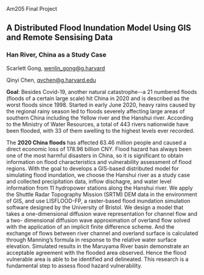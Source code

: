 Am205 Final Project
## A Distributed Flood Inundation Model Using GIS and Remote Sensising Data	
### Han River, China as a Study Case


Scarlett Gong, wenlin_gong@g.harvard

Qinyi Chen, qychen@g.harvard.edu

**Goal**: Besides Covid-19, another natural catastrophe--a 21 numbered floods (floods of a certain large scale) hit China in 2020 and is described as the worst floods since 1998. Started in early June 2020, heavy rains caused by the regional rainy season led to floods severely affecting large areas of southern China including the Yellow river and the Hanshui river. According to the Ministry of Water Resources, a total of 443 rivers nationwide have been flooded, with 33 of them swelling to the highest levels ever recorded. 

The **2020 China floods** has affected 63.46 million people and caused a direct economic loss of 178.96 billion CNY. Flood hazard has always been one of the most harmful disasters in China, so it is significant to obtain information on flood characteristics and vulnerability assessment of flood regions. With the goal to develops a GIS-based distributed model for simulating flood inundation, we choose the Hanshui river as a study case and collected precipitation data, inflow dischagre, and water level information from 11 hydropower stations along the Hanshui river. We apply the Shuttle Radar Topography Mission (SRTM) DEM data in the environment of GIS, and use LISFLOOD-FP, a raster-based flood inundation simulation software designed by the University of Bristol. We design a model that takes a one-dimensional diffusion wave representation for channel flow and a two- dimensional diffusion wave approximation of overland flow solved with the application of an implicit finite difference scheme. And the exchange of flows between river channel and overland surface is calculated through Manning’s formula in response to the relative water surface elevation. Simulated results in the Maruyama River basin demonstrate an acceptable agreement with the flooded area observed. Hence the flood vulnerable area is able to be identified and delineated. This research is a fundamental step to assess flood hazard vulnerability.

